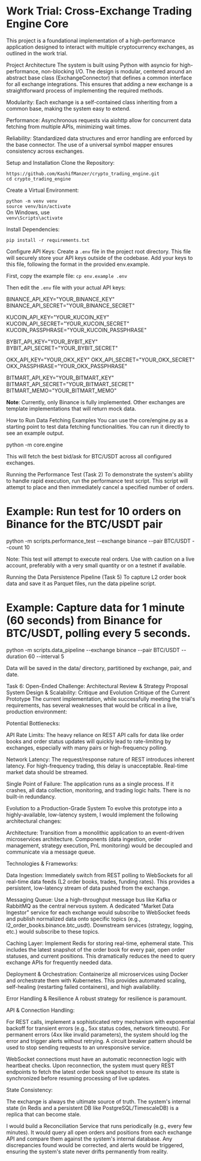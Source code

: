 # Work Trial: Cross-Exchange Trading Engine Core

This project is a foundational implementation of a high-performance application designed to interact with multiple cryptocurrency exchanges, as outlined in the work trial.

Project Architecture
The system is built using Python with asyncio for high-performance, non-blocking I/O. The design is modular, centered around an abstract base class (ExchangeConnector) that defines a common interface for all exchange integrations. This ensures that adding a new exchange is a straightforward process of implementing the required methods.

Modularity: Each exchange is a self-contained class inheriting from a common base, making the system easy to extend.

Performance: Asynchronous requests via aiohttp allow for concurrent data fetching from multiple APIs, minimizing wait times.

Reliability: Standardized data structures and error handling are enforced by the base connector. The use of a universal symbol mapper ensures consistency across exchanges.

Setup and Installation
Clone the Repository:

`https://github.com/KashifManzer/crypto_trading_engine.git` <br>
`cd crypto_trading_engine`

Create a Virtual Environment:

`python -m venv venv` <br>
`source venv/bin/activate` <br>
On Windows, use <br>
`venv\Scripts\activate` <br>

Install Dependencies:

`pip install -r requirements.txt`

Configure API Keys:
Create a `.env` file in the project root directory. This file will securely store your API keys outside of the codebase. Add your keys to this file, following the format in the provided env.example.

First, copy the example file:
`cp env.example .env`

Then edit the `.env` file with your actual API keys:

BINANCE_API_KEY="YOUR_BINANCE_KEY"
BINANCE_API_SECRET="YOUR_BINANCE_SECRET"

KUCOIN_API_KEY="YOUR_KUCOIN_KEY"
KUCOIN_API_SECRET="YOUR_KUCOIN_SECRET"
KUCOIN_PASSPHRASE="YOUR_KUCOIN_PASSPHRASE"

BYBIT_API_KEY="YOUR_BYBIT_KEY"
BYBIT_API_SECRET="YOUR_BYBIT_SECRET"

OKX_API_KEY="YOUR_OKX_KEY"
OKX_API_SECRET="YOUR_OKX_SECRET"
OKX_PASSPHRASE="YOUR_OKX_PASSPHRASE"

BITMART_API_KEY="YOUR_BITMART_KEY"
BITMART_API_SECRET="YOUR_BITMART_SECRET"
BITMART_MEMO="YOUR_BITMART_MEMO"

**Note**: Currently, only Binance is fully implemented. Other exchanges are template implementations that will return mock data.

How to Run
Data Fetching Examples
You can use the core/engine.py as a starting point to test data fetching functionalities. You can run it directly to see an example output.

python -m core.engine

This will fetch the best bid/ask for BTC/USDT across all configured exchanges.

Running the Performance Test (Task 2)
To demonstrate the system's ability to handle rapid execution, run the performance test script. This script will attempt to place and then immediately cancel a specified number of orders.

# Example: Run test for 10 orders on Binance for the BTC/USDT pair

python -m scripts.performance_test --exchange binance --pair BTC/USDT --count 10

Note: This test will attempt to execute real orders. Use with caution on a live account, preferably with a very small quantity or on a testnet if available.

Running the Data Persistence Pipeline (Task 5)
To capture L2 order book data and save it as Parquet files, run the data pipeline script.

# Example: Capture data for 1 minute (60 seconds) from Binance for BTC/USDT, polling every 5 seconds.

python -m scripts.data_pipeline --exchange binance --pair BTC/USDT --duration 60 --interval 5

Data will be saved in the data/ directory, partitioned by exchange, pair, and date.

Task 6: Open-Ended Challenge: Architectural Review & Strategy Proposal
System Design & Scalability: Critique and Evolution
Critique of the Current Prototype
The current implementation, while successfully meeting the trial's requirements, has several weaknesses that would be critical in a live, production environment:

Potential Bottlenecks:

API Rate Limits: The heavy reliance on REST API calls for data like order books and order status updates will quickly lead to rate-limiting by exchanges, especially with many pairs or high-frequency polling.

Network Latency: The request/response nature of REST introduces inherent latency. For high-frequency trading, this delay is unacceptable. Real-time market data should be streamed.

Single Point of Failure: The application runs as a single process. If it crashes, all data collection, monitoring, and trading logic halts. There is no built-in redundancy.

Evolution to a Production-Grade System
To evolve this prototype into a highly-available, low-latency system, I would implement the following architectural changes:

Architecture: Transition from a monolithic application to an event-driven microservices architecture. Components (data ingestion, order management, strategy execution, PnL monitoring) would be decoupled and communicate via a message queue.

Technologies & Frameworks:

Data Ingestion: Immediately switch from REST polling to WebSockets for all real-time data feeds (L2 order books, trades, funding rates). This provides a persistent, low-latency stream of data pushed from the exchange.

Messaging Queue: Use a high-throughput message bus like Kafka or RabbitMQ as the central nervous system. A dedicated "Market Data Ingestor" service for each exchange would subscribe to WebSocket feeds and publish normalized data onto specific topics (e.g., l2_order_books.binance.btc_usdt). Downstream services (strategy, logging, etc.) would subscribe to these topics.

Caching Layer: Implement Redis for storing real-time, ephemeral state. This includes the latest snapshot of the order book for every pair, open order statuses, and current positions. This dramatically reduces the need to query exchange APIs for frequently needed data.

Deployment & Orchestration: Containerize all microservices using Docker and orchestrate them with Kubernetes. This provides automated scaling, self-healing (restarting failed containers), and high availability.

Error Handling & Resilience
A robust strategy for resilience is paramount.

API & Connection Handling:

For REST calls, implement a sophisticated retry mechanism with exponential backoff for transient errors (e.g., 5xx status codes, network timeouts). For permanent errors (4xx like invalid parameters), the system should log the error and trigger alerts without retrying. A circuit breaker pattern should be used to stop sending requests to an unresponsive service.

WebSocket connections must have an automatic reconnection logic with heartbeat checks. Upon reconnection, the system must query REST endpoints to fetch the latest order book snapshot to ensure its state is synchronized before resuming processing of live updates.

State Consistency:

The exchange is always the ultimate source of truth. The system's internal state (in Redis and a persistent DB like PostgreSQL/TimescaleDB) is a replica that can become stale.

I would build a Reconciliation Service that runs periodically (e.g., every few minutes). It would query all open orders and positions from each exchange API and compare them against the system's internal database. Any discrepancies found would be corrected, and alerts would be triggered, ensuring the system's state never drifts permanently from reality.
